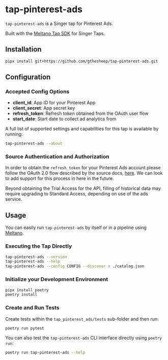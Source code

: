 # tap-pinterest-ads

`tap-pinterest-ads` is a Singer tap for Pinterest Ads.

Built with the [Meltano Tap SDK](https://sdk.meltano.com) for Singer Taps.

## Installation

```bash
pipx install git+https://github.com/gthesheep/tap-pinterest-ads.git
```

## Configuration

### Accepted Config Options

- **client_id**: App ID for your Pinterest App
- **client_secret**: App secret key
- **refresh_token**: Refresh token obtained from the OAuth user flow
- **start_date**: Start date to collect ad analytics from

A full list of supported settings and capabilities for this
tap is available by running:

```bash
tap-pinterest-ads --about
```

### Source Authentication and Authorization

In order to obtain the ```refresh_token``` for your Pinterest Ads account
please follow the OAuth 2.0 flow described by the source docs, [here](https://developers.pinterest.com/docs/api/v5/#tag/Authentication).
We can look to add support for this process in here in the future.

Beyond obtaining the Trial Access for the API, filling of historical data
may require upgrading to Standard Access, depending on use of the ads service.

## Usage

You can easily run `tap-pinterest-ads` by itself or in a pipeline using [Meltano](https://meltano.com/).

### Executing the Tap Directly

```bash
tap-pinterest-ads --version
tap-pinterest-ads --help
tap-pinterest-ads --config CONFIG --discover > ./catalog.json
```

### Initialize your Development Environment

```bash
pipx install poetry
poetry install
```

### Create and Run Tests

Create tests within the `tap_pinterest_ads/tests` sub-folder and
  then run:

```bash
poetry run pytest
```

You can also test the `tap-pinterest-ads` CLI interface directly using `poetry run`:

```bash
poetry run tap-pinterest-ads --help
```
